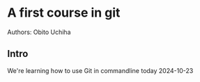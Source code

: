 # A first course in git

Authors: Obito Uchiha

## Intro

We're learning how to use Git in commandline today 2024-10-23
